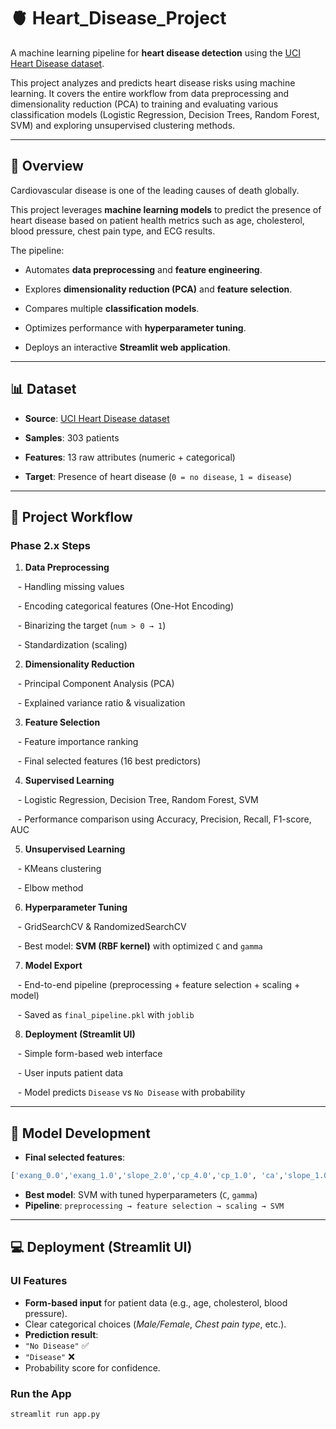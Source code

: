 # 🫀 Heart_Disease_Project

  
A machine learning pipeline for **heart disease detection** using the [UCI Heart Disease dataset](https://archive.ics.uci.edu/dataset/45/heart+disease).  

This project analyzes and predicts heart disease risks using machine learning. It covers the entire workflow from data preprocessing and dimensionality reduction (PCA) to training and evaluating various classification models (Logistic Regression, Decision Trees, Random Forest, SVM) and exploring unsupervised clustering methods.

  

---  

## 🌟 Overview

Cardiovascular disease is one of the leading causes of death globally.  

This project leverages **machine learning models** to predict the presence of heart disease based on patient health metrics such as age, cholesterol, blood pressure, chest pain type, and ECG results.

  

The pipeline:

- Automates **data preprocessing** and **feature engineering**.

- Explores **dimensionality reduction (PCA)** and **feature selection**.

- Compares multiple **classification models**.

- Optimizes performance with **hyperparameter tuning**.

- Deploys an interactive **Streamlit web application**.

  

---

  

## 📊 Dataset

- **Source**: [UCI Heart Disease dataset](https://archive.ics.uci.edu/dataset/45/heart+disease)  

- **Samples**: 303 patients  

- **Features**: 13 raw attributes (numeric + categorical)  

- **Target**: Presence of heart disease (`0 = no disease`, `1 = disease`)

  

---

  

## 🔄 Project Workflow

  

### Phase 2.x Steps

1. **Data Preprocessing**

   - Handling missing values

   - Encoding categorical features (One-Hot Encoding)

   - Binarizing the target (`num > 0 → 1`)

   - Standardization (scaling)

  

2. **Dimensionality Reduction**

   - Principal Component Analysis (PCA)

   - Explained variance ratio & visualization

  

3. **Feature Selection**

   - Feature importance ranking

   - Final selected features (16 best predictors)

  

4. **Supervised Learning**

   - Logistic Regression, Decision Tree, Random Forest, SVM

   - Performance comparison using Accuracy, Precision, Recall, F1-score, AUC

  

5. **Unsupervised Learning**

   - KMeans clustering

   - Elbow method 

  

6. **Hyperparameter Tuning**

   - GridSearchCV & RandomizedSearchCV

   - Best model: **SVM (RBF kernel)** with optimized `C` and `gamma`

  

7. **Model Export**

   - End-to-end pipeline (preprocessing + feature selection + scaling + model)

   - Saved as `final_pipeline.pkl` with `joblib`

  

8. **Deployment (Streamlit UI)**

   - Simple form-based web interface

   - User inputs patient data

   - Model predicts `Disease` vs `No Disease` with probability

  

---

  

## 🧠 Model Development

- **Final selected features**:
```python
['exang_0.0','exang_1.0','slope_2.0','cp_4.0','cp_1.0', 'ca','slope_1.0','thal_3.0','oldpeak','age',   'sex_0.0','cp_3.0','thalach','trestbps','chol','thal_7.0']
```
- **Best model**: SVM with tuned hyperparameters (`C`, `gamma`)  
- **Pipeline**: `preprocessing → feature selection → scaling → SVM`

---

## 💻 Deployment (Streamlit UI)

### UI Features
- **Form-based input** for patient data (e.g., age, cholesterol, blood pressure).
- Clear categorical choices (*Male/Female*, *Chest pain type*, etc.).
- **Prediction result**:  
- `"No Disease"` ✅  
- `"Disease"` ❌  
- Probability score for confidence.

### Run the App
```bash
streamlit run app.py
